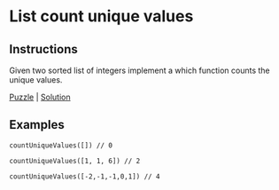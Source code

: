 # List count unique values

## Instructions

Given two sorted list of integers implement a which function counts the unique values.

[Puzzle](CountUniqueValues.kt) | [Solution](CountUniqueValuesSolution.kt)

## Examples

```
countUniqueValues([]) // 0

countUniqueValues([1, 1, 6]) // 2

countUniqueValues([-2,-1,-1,0,1]) // 4
```
